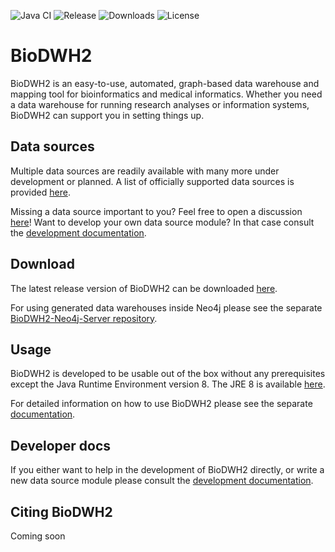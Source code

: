 ![Java CI](https://github.com/BioDWH2/BioDWH2/workflows/Java%20CI/badge.svg?branch=develop) ![Release](https://img.shields.io/github/v/release/BioDWH2/BioDWH2) ![Downloads](https://img.shields.io/github/downloads/BioDWH2/BioDWH2/total) ![License](https://img.shields.io/github/license/BioDWH2/BioDWH2)

# BioDWH2
BioDWH2 is an easy-to-use, automated, graph-based data warehouse and mapping tool for bioinformatics and medical informatics. Whether you need a data warehouse for running research analyses or information systems, BioDWH2 can support you in setting things up.

## Data sources
Multiple data sources are readily available with many more under development or planned. A list of officially supported data sources is provided [here](doc/data_sources.md).

Missing a data source important to you? Feel free to open a discussion [here]()! Want to develop your own data source module? In that case consult the [development documentation](doc/setup.md).

## Download
The latest release version of BioDWH2 can be downloaded [here](https://github.com/BioDWH2/BioDWH2/releases/latest).

For using generated data warehouses inside Neo4j please see the separate [BioDWH2-Neo4j-Server repository](https://github.com/BioDWH2/BioDWH2-Neo4j-Server).

## Usage
BioDWH2 is developed to be usable out of the box without any prerequisites except the Java Runtime Environment version 8. The JRE 8 is available [here](https://www.oracle.com/java/technologies/javase-jre8-downloads.html).

For detailed information on how to use BioDWH2 please see the separate [documentation](doc/usage.md).

## Developer docs
If you either want to help in the development of BioDWH2 directly, or write a new data source module please consult the [development documentation](doc/setup.md).

## Citing BioDWH2

Coming soon